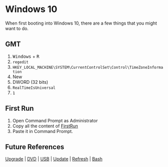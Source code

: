 # Windows 10
When first booting into Windows 10, there are a few things that you might want to do.

## GMT

1. <kbd>Windows</kbd> + <kbd>R</kbd>
2. `regedit`
3. `HKEY_LOCAL_MACHINE\SYSTEM\CurrentControlSet\Control\TimeZoneInformation`
4. New
5. DWORD (32 bits)
6. `RealTimeIsUniversal`
7. `1`

## First Run
1. Open Command Prompt as Administrator
2. Copy all the content of [FirstRun](https://raw.githubusercontent.com/NatoBoram/FirstRun/master/Windows%2010/FirstRun.bat)
3. Paste it in Command Prompt.

## Future References
[Upgrade](https://github.com/NatoBoram/FirstRun/blob/master/Windows%2010/HowTo/Upgrade/ReadMe.md) | [DVD](https://github.com/NatoBoram/FirstRun/blob/master/Windows%2010/HowTo/DVD/ReadMe.md) | [USB](https://github.com/NatoBoram/FirstRun/blob/master/Windows%2010/HowTo/USB/ReadMe.md) | [Update](https://github.com/NatoBoram/FirstRun/blob/master/Windows%2010/HowTo/Update/ReadMe.md) | [Refresh](https://github.com/NatoBoram/FirstRun/blob/master/Windows%2010/HowTo/Refresh/ReadMe.md) | [Bash](https://github.com/NatoBoram/FirstRun/blob/master/Windows%2010/HowTo/Bash/ReadMe.md)
